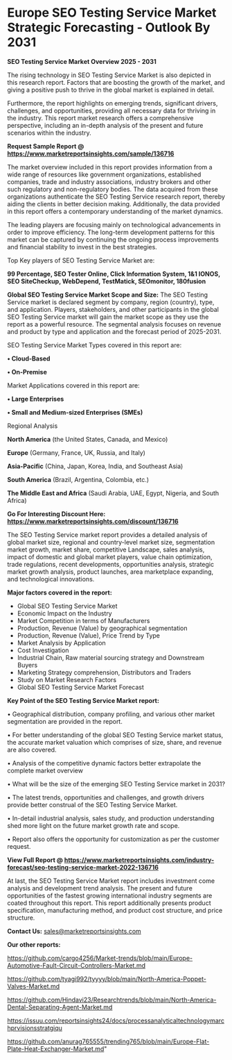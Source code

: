  # Europe SEO Testing Service Market Strategic Forecasting - Outlook By 2031

<Strong> SEO Testing Service Market Overview 2025 - 2031</strong>

The rising technology in SEO Testing Service Market is also depicted in this research report. Factors that are boosting the growth of the market, and giving a positive push to thrive in the global market is explained in detail.

Furthermore, the report highlights on emerging trends, significant drivers, challenges, and opportunities, providing all necessary data for thriving in the industry. This report market research offers a comprehensive perspective, including an in-depth analysis of the present and future scenarios within the industry.

<strong>Request Sample Report @ <a href=https://www.marketreportsinsights.com/sample/136716>https://www.marketreportsinsights.com/sample/136716</a></strong>

The market overview included in this report provides information from a wide range of resources like government organizations, established companies, trade and industry associations, industry brokers and other such regulatory and non-regulatory bodies. The data acquired from these organizations authenticate the SEO Testing Service research report, thereby aiding the clients in better decision making. Additionally, the data provided in this report offers a contemporary understanding of the market dynamics.

The leading players are focusing mainly on technological advancements in order to improve efficiency. The long-term development patterns for this market can be captured by continuing the ongoing process improvements and financial stability to invest in the best strategies.

Top Key players of SEO Testing Service Market are:

<strong>99 Percentage, SEO Tester Online, Click Information System, 1&1 IONOS, SEO SiteCheckup, WebDepend, TestMatick, SEOmonitor, 180fusion</strong>

<strong><b>Global SEO Testing Service Market Scope and Size:</b></strong>
The SEO Testing Service market is declared segment by company, region (country), type, and application. Players, stakeholders, and other participants in the global SEO Testing Service market will gain the market scope as they use the report as a powerful resource. The segmental analysis focuses on revenue and product by type and application and the forecast period of 2025-2031.

SEO Testing Service Market Types covered in this report are:

<strong>• Cloud-Based

• On-Premise</strong>

Market Applications covered in this report are:

<strong>• Large Enterprises

• Small and Medium-sized Enterprises (SMEs)</strong> 

Regional Analysis

<strong>North America</strong> (the United States, Canada, and Mexico)

<strong>Europe</strong> (Germany, France, UK, Russia, and Italy)

<strong>Asia-Pacific</strong> (China, Japan, Korea, India, and Southeast Asia)

<strong>South America</strong> (Brazil, Argentina, Colombia, etc.)

<strong>The Middle East and Africa</strong> (Saudi Arabia, UAE, Egypt, Nigeria, and South Africa)

<strong>Go For Interesting Discount Here: <a href=https://www.marketreportsinsights.com/discount/136716>https://www.marketreportsinsights.com/discount/136716</a></strong>

The SEO Testing Service market report provides a detailed analysis of global market size, regional and country-level market size, segmentation market growth, market share, competitive Landscape, sales analysis, impact of domestic and global market players, value chain optimization, trade regulations, recent developments, opportunities analysis, strategic market growth analysis, product launches, area marketplace expanding, and technological innovations.

<strong><b>Major factors covered in the report:</b></strong>
<ul>
  <li>Global SEO Testing Service Market </li>
  <li>Economic Impact on the Industry</li>
  <li>Market Competition in terms of Manufacturers</li>
  <li>Production, Revenue (Value) by geographical segmentation</li>
  <li>Production, Revenue (Value), Price Trend by Type</li>
  <li>Market Analysis by Application</li>
  <li>Cost Investigation</li>
  <li>Industrial Chain, Raw material sourcing strategy and Downstream Buyers</li>
  <li>Marketing Strategy comprehension, Distributors and Traders</li>
  <li>Study on Market Research Factors</li>
  <li>Global SEO Testing Service Market Forecast</li>
</ul>

<strong><b>Key Point of the SEO Testing Service Market report:</b></strong>

• Geographical distribution, company profiling, and various other market segmentation are provided in the report.

• For better understanding of the global SEO Testing Service market status, the accurate market valuation which comprises of size, share, and revenue are also covered.

• Analysis of the competitive dynamic factors better extrapolate the complete market overview

• What will be the size of the emerging SEO Testing Service market in 2031?

• The latest trends, opportunities and challenges, and growth drivers provide better construal of the SEO Testing Service Market.

• In-detail industrial analysis, sales study, and production understanding shed more light on the future market growth rate and scope.

• Report also offers the opportunity for customization as per the customer request.

<strong><b>View Full Report @ <a href=https://www.marketreportsinsights.com/industry-forecast/seo-testing-service-market-2022-136716>https://www.marketreportsinsights.com/industry-forecast/seo-testing-service-market-2022-136716</a></b></strong>


At last, the SEO Testing Service Market report includes investment come analysis and development trend analysis. The present and future opportunities of the fastest growing international industry segments are coated throughout this report. This report additionally presents product specification, manufacturing method, and product cost structure, and price structure.

<strong>Contact Us:</strong>
sales@marketreportsinsights.com

<strong>Our other reports:</strong>

<a href=https://github.com/cargo4256/Market-trends/blob/main/Europe-Automotive-Fault-Circuit-Controllers-Market.md>https://github.com/cargo4256/Market-trends/blob/main/Europe-Automotive-Fault-Circuit-Controllers-Market.md</a>

<a href=https://github.com/tyagi992/tyyyy/blob/main/North-America-Poppet-Valves-Market.md>https://github.com/tyagi992/tyyyy/blob/main/North-America-Poppet-Valves-Market.md</a>

<a href=https://github.com/Hindavi23/Researchtrends/blob/main/North-America-Dental-Separating-Agent-Market.md>https://github.com/Hindavi23/Researchtrends/blob/main/North-America-Dental-Separating-Agent-Market.md</a>

<a href=https://issuu.com/reportsinsights24/docs/processanalyticaltechnologymarchprvisionsstratgiqu>https://issuu.com/reportsinsights24/docs/processanalyticaltechnologymarchprvisionsstratgiqu</a>

<a href=https://github.com/anurag765555/trending765/blob/main/Europe-Flat-Plate-Heat-Exchanger-Market.md>https://github.com/anurag765555/trending765/blob/main/Europe-Flat-Plate-Heat-Exchanger-Market.md</a>"
